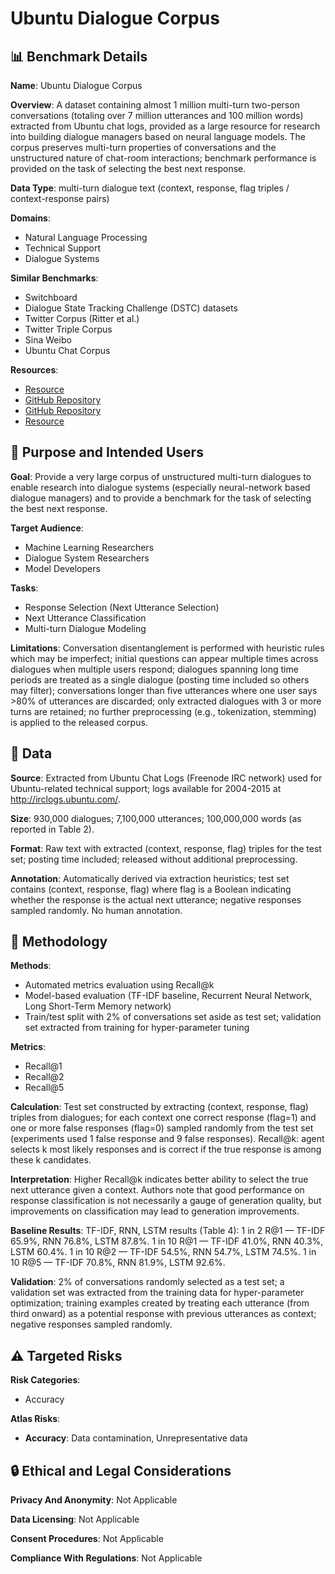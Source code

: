 # Ubuntu Dialogue Corpus

## 📊 Benchmark Details

**Name**: Ubuntu Dialogue Corpus

**Overview**: A dataset containing almost 1 million multi-turn two-person conversations (totaling over 7 million utterances and 100 million words) extracted from Ubuntu chat logs, provided as a large resource for research into building dialogue managers based on neural language models. The corpus preserves multi-turn properties of conversations and the unstructured nature of chat-room interactions; benchmark performance is provided on the task of selecting the best next response.

**Data Type**: multi-turn dialogue text (context, response, flag triples / context-response pairs)

**Domains**:
- Natural Language Processing
- Technical Support
- Dialogue Systems

**Similar Benchmarks**:
- Switchboard
- Dialogue State Tracking Challenge (DSTC) datasets
- Twitter Corpus (Ritter et al.)
- Twitter Triple Corpus
- Sina Weibo
- Ubuntu Chat Corpus

**Resources**:
- [Resource](http://irclogs.ubuntu.com/)
- [GitHub Repository](https://github.com/rkadlec/ubuntu-ranking-dataset-creator)
- [GitHub Repository](http://github.com/npow/ubottu)
- [Resource](https://arxiv.org/abs/1506.08909)

## 🎯 Purpose and Intended Users

**Goal**: Provide a very large corpus of unstructured multi-turn dialogues to enable research into dialogue systems (especially neural-network based dialogue managers) and to provide a benchmark for the task of selecting the best next response.

**Target Audience**:
- Machine Learning Researchers
- Dialogue System Researchers
- Model Developers

**Tasks**:
- Response Selection (Next Utterance Selection)
- Next Utterance Classification
- Multi-turn Dialogue Modeling

**Limitations**: Conversation disentanglement is performed with heuristic rules which may be imperfect; initial questions can appear multiple times across dialogues when multiple users respond; dialogues spanning long time periods are treated as a single dialogue (posting time included so others may filter); conversations longer than five utterances where one user says >80% of utterances are discarded; only extracted dialogues with 3 or more turns are retained; no further preprocessing (e.g., tokenization, stemming) is applied to the released corpus.

## 💾 Data

**Source**: Extracted from Ubuntu Chat Logs (Freenode IRC network) used for Ubuntu-related technical support; logs available for 2004-2015 at http://irclogs.ubuntu.com/.

**Size**: 930,000 dialogues; 7,100,000 utterances; 100,000,000 words (as reported in Table 2).

**Format**: Raw text with extracted (context, response, flag) triples for the test set; posting time included; released without additional preprocessing.

**Annotation**: Automatically derived via extraction heuristics; test set contains (context, response, flag) where flag is a Boolean indicating whether the response is the actual next utterance; negative responses sampled randomly. No human annotation.

## 🔬 Methodology

**Methods**:
- Automated metrics evaluation using Recall@k
- Model-based evaluation (TF-IDF baseline, Recurrent Neural Network, Long Short-Term Memory network)
- Train/test split with 2% of conversations set aside as test set; validation set extracted from training for hyper-parameter tuning

**Metrics**:
- Recall@1
- Recall@2
- Recall@5

**Calculation**: Test set constructed by extracting (context, response, flag) triples from dialogues; for each context one correct response (flag=1) and one or more false responses (flag=0) sampled randomly from the test set (experiments used 1 false response and 9 false responses). Recall@k: agent selects k most likely responses and is correct if the true response is among these k candidates.

**Interpretation**: Higher Recall@k indicates better ability to select the true next utterance given a context. Authors note that good performance on response classification is not necessarily a gauge of generation quality, but improvements on classification may lead to generation improvements.

**Baseline Results**: TF-IDF, RNN, LSTM results (Table 4): 1 in 2 R@1 — TF-IDF 65.9%, RNN 76.8%, LSTM 87.8%. 1 in 10 R@1 — TF-IDF 41.0%, RNN 40.3%, LSTM 60.4%. 1 in 10 R@2 — TF-IDF 54.5%, RNN 54.7%, LSTM 74.5%. 1 in 10 R@5 — TF-IDF 70.8%, RNN 81.9%, LSTM 92.6%.

**Validation**: 2% of conversations randomly selected as a test set; a validation set was extracted from the training data for hyper-parameter optimization; training examples created by treating each utterance (from third onward) as a potential response with previous utterances as context; negative responses sampled randomly.

## ⚠️ Targeted Risks

**Risk Categories**:
- Accuracy

**Atlas Risks**:
- **Accuracy**: Data contamination, Unrepresentative data

## 🔒 Ethical and Legal Considerations

**Privacy And Anonymity**: Not Applicable

**Data Licensing**: Not Applicable

**Consent Procedures**: Not Applicable

**Compliance With Regulations**: Not Applicable
